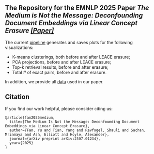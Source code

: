 ## The Repository for the EMNLP 2025 Paper ***The Medium is Not the Message: Deconfounding Document Embeddings via Linear Concept Erasure*** [*[Paper]*](https://arxiv.org/abs/2507.01234)

The current [pipeline](https://github.com/y-fn/deconfounding-text-embeddings/blob/main/style_erasure_pipeline.py) generates and saves plots for the following visualizations:
- K-means clusterings, both before and after LEACE erasure;
- PCA projections, before and after LEACE erasure;
- Top-k retrieval results, before and after erasure;
- Total # of exact pairs, before and after erasure.

In addition, we provide all [data](https://github.com/y-fn/deconfounding-text-embeddings/tree/main/data) used in our paper.

## Citation

If you find our work helpful, please consider citing us: 
```shell
@article{fan2025medium,
  title={The Medium Is Not the Message: Deconfounding Document Embeddings via Linear Concept Erasure},
  author={Fan, Yu and Tian, Yang and Ravfogel, Shauli and Sachan, Mrinmaya and Ash, Elliott and Hoyle, Alexander},
  journal={arXiv preprint arXiv:2507.01234},
  year={2025}
}
```
